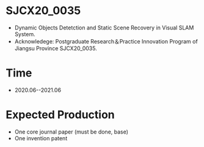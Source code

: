 # SJCX20_0035
* Dynamic Objects Detetction and Static Scene Recovery in Visual SLAM System.
* Acknowledege: Postgraduate Research＆Practice Innovation Program of Jiangsu Province SJCX20_0035.

# Time
* 2020.06--2021.06

# Expected Production
* One core journal paper (must be done, base)
* One invention patent

